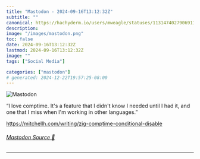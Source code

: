 ```yaml
---
title: "Mastodon - 2024-09-16T13:12:32Z"
subtitle: ""
canonical: https://hachyderm.io/users/mweagle/statuses/113147402790691142
description:
image: "/images/mastodon.png"
toc: false
date: 2024-09-16T13:12:32Z
lastmod: 2024-09-16T13:12:32Z
image: ""
tags: ["Social Media"]

categories: ["mastodon"]
# generated: 2024-12-22T19:57:25-08:00
---
```

![Mastodon](/images/mastodon.png)

<p>“I love comptime. It&#39;s a feature that I didn&#39;t know I needed until I had it, and one that I miss when I&#39;m working in other languages.”</p><p><a href="https://mitchellh.com/writing/zig-comptime-conditional-disable" target="_blank" rel="nofollow noopener noreferrer" translate="no"><span class="invisible">https://</span><span class="ellipsis">mitchellh.com/writing/zig-comp</span><span class="invisible">time-conditional-disable</span></a></p>


###### [Mastodon Source 🐘](https://hachyderm.io/@mweagle/113147402790691142)

___
